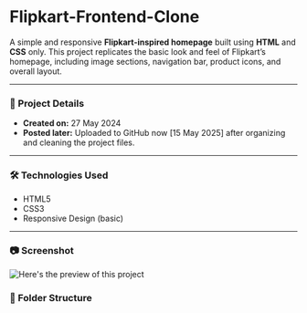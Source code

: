 # Flipkart-Frontend-Clone

A simple and responsive **Flipkart-inspired homepage** built using **HTML** and **CSS** only. This project replicates the basic look and feel of Flipkart’s homepage, including image sections, navigation bar, product icons, and overall layout.

---

### 📅 Project Details
- **Created on:** 27 May 2024
- **Posted later:** Uploaded to GitHub now [15 May 2025] after organizing and cleaning the project files.

---

### 🛠️ Technologies Used
- HTML5  
- CSS3  
- Responsive Design (basic)

---
### 📷 Screenshot

![Here's the preview of this project](images/screenshot.png)

### 📂 Folder Structure
